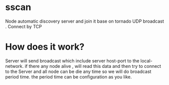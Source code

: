 # sscan
Node automatic discovery server and join it base on tornado UDP broadcast . Connect by TCP


How does it work?
======

Server will send broadcast which include server host-port to the local-network.
if there any node alive , will read this data and then try to connect to the Server
and all node can be die any time so we will do broadcast period time. the period time
can be configuration as you like.
